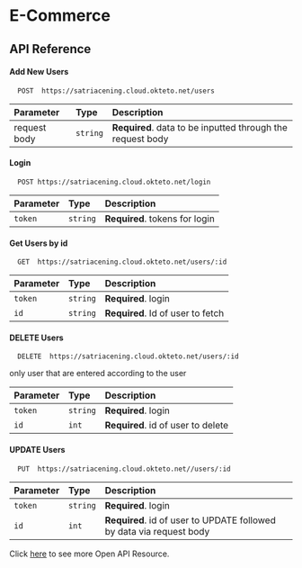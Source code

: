 
# E-Commerce

## API Reference


#### Add New Users 
```http
  POST  https://satriacening.cloud.okteto.net/users
```

| Parameter | Type     | Description                       |
| :-------- | :------- | :-------------------------------- |
|    request body   | `string` | **Required**. data to be inputted through the request body|

####  Login
```http
  POST https://satriacening.cloud.okteto.net/login
```
| Parameter | Type     | Description                       |
| :-------- | :------- | :-------------------------------- |
| `token`      | `string` | **Required**. tokens for login |



#### Get Users by id

```http
  GET  https://satriacening.cloud.okteto.net/users/:id
```

| Parameter | Type     | Description                       |
| :-------- | :------- | :-------------------------------- |
| `token`   | `string` | **Required**. login |
| `id`      | `string` | **Required**. Id of user to fetch |


#### DELETE Users 
```http
  DELETE  https://satriacening.cloud.okteto.net/users/:id
```
only user that are entered according to the user

| Parameter | Type     | Description                       |
| :-------- | :------- | :-------------------------------- |
| `token`   | `string` | **Required**. login |
|    `id`   | `int` | **Required**. id of user to delete|

#### UPDATE Users 
```http
  PUT  https://satriacening.cloud.okteto.net//users/:id
```

| Parameter | Type     | Description                       |
| :-------- | :------- | :-------------------------------- |
| `token`   | `string` | **Required**. login |
|    `id`   | `int` | **Required**. id of user to UPDATE followed by data via request body|

Click [here](https://app.swaggerhub.com/apis-docs/husnulnawafil27/ecommerce_app/1.0.0#/) to see more Open API Resource. 
